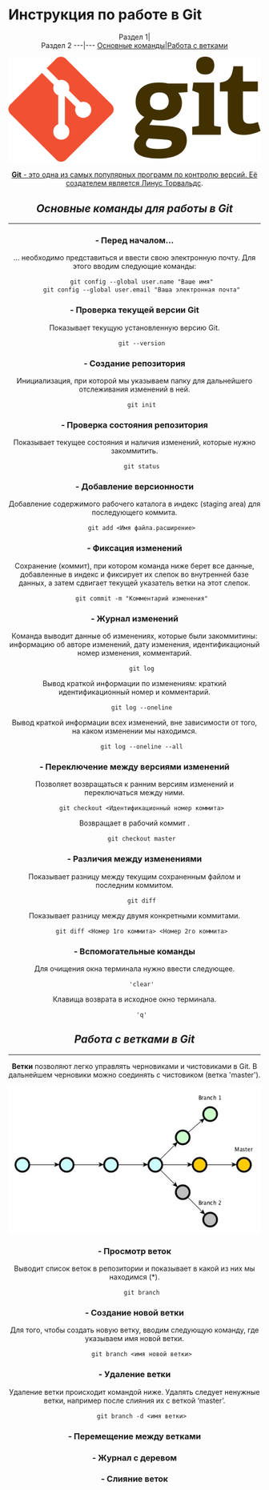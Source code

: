 # **Инструкция по работе в Git**

<center>Раздел 1|<center> Раздел 2
---|---
<a href="#part1">Основные команды|<a href="#part2">Работа с ветками

![Логотип Git](git.png)


**Git** - это одна из самых популярных программ по контролю версий. Её создателем является [Линус Торвальдс](https://ru.wikipedia.org/wiki/%D0%A2%D0%BE%D1%80%D0%B2%D0%B0%D0%BB%D1%8C%D0%B4%D1%81,_%D0%9B%D0%B8%D0%BD%D1%83%D1%81).

 <article id="part1">

 ## *Основные команды для работы в Git*


---

### **- Перед началом...**

... необходимо представиться и ввести свою электронную почту. Для этого вводим следующие команды:

        git config --global user.name "Ваше имя"
        git config --global user.email "Ваша электронная почта"

### **- Проверка текущей версии Git**

Показывает текущую установленную версию Git.

        git --version

### **- Создание репозитория**

Инициализация, при которой мы указываем папку для дальнейшего отслеживания изменений в ней.

        git init

### **- Проверка состояния репозитория**

Показывает текущее состояния и наличия изменений, которые нужно закоммитить.

        git status

### **- Добавление версионности**

Добавление содержимого рабочего каталога в индекс (staging area) для последующего коммита.

        git add <Имя файла.расширение>


### **- Фиксация изменений**

Сохранение (коммит), при котором команда ниже берет все данные, добавленные в индекс и фиксирует их слепок во внутренней базе данных, а затем сдвигает текущей указатель ветки на этот слепок.

        git commit -m "Комментарий изменения"

### **- Журнал изменений**

Команда выводит данные об изменениях, которые были закоммитины: информацию об авторе изменений, дату изменения, идентификационый номер изменения, комментарий.

        git log

Вывод краткой информации по изменениям: краткий идентификационный номер и комментарий.

        git log --oneline

Вывод краткой информации всех изменений, вне зависимости от того, на каком изменении мы находимся.

        git log --oneline --all

### **- Переключение между версиями изменений**

Позволяет возвращаться к ранним версиям изменений и переключаться между ними.

        git checkout <Идентификационный номер коммита>

Возвращает в рабочий коммит .

        git checkout master

### **- Различия между изменениями**

Показывает разницу между текущим сохраненным файлом и последним коммитом.

        git diff

Показывает разницу между двумя конкретными коммитами.

        git diff <Номер 1го коммита> <Номер 2го коммита>

### **- Вспомогательные команды**

Для очищения окна терминала нужно ввести следующее.

        'clear'

Клавища возврата в исходное окно терминала.

        'q'

 <article id="part">

## *Работа с ветками в Git* 
---

**Ветки** позволяют легко управлять черновиками и чистовиками в Git. В дальнейшем черновики можно соединять с чистовиком (ветка 'master').

![Пример ветвления](branches.jpeg)

### **- Просмотр веток**

Выводит список веток в репозитории и показывает в какой из них мы находимся (*).

        git branch

### **- Создание новой ветки**

Для того, чтобы создать новую ветку, вводим следующую команду, где указываем имя новой ветки.

        git branch <имя новой ветки>

### **- Удаление ветки**

Удаление ветки происходит командой ниже. Удалять следует ненужные ветки, например после слияния их с веткой ‘master’.

        git branch -d <имя ветки>

### **- Перемещение между ветками**

### **- Журнал с деревом**

### **- Слияние веток**
